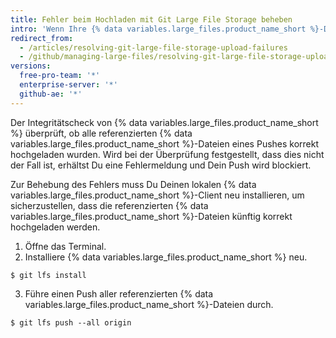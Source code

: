 ```yaml
---
title: Fehler beim Hochladen mit Git Large File Storage beheben
intro: 'Wenn Ihre {% data variables.large_files.product_name_short %}-Dateien nicht richtig hochgeladen werden, können Sie den Uploadfehler in mehreren Schritten beheben.'
redirect_from:
  - /articles/resolving-git-large-file-storage-upload-failures
  - /github/managing-large-files/resolving-git-large-file-storage-upload-failures
versions:
  free-pro-team: '*'
  enterprise-server: '*'
  github-ae: '*'
---
```


Der Integritätscheck von {% data variables.large_files.product_name_short %} überprüft, ob alle referenzierten {% data variables.large_files.product_name_short %}-Dateien eines Pushes korrekt hochgeladen wurden. Wird bei der Überprüfung festgestellt, dass dies nicht der Fall ist, erhältst Du eine Fehlermeldung und Dein Push wird blockiert.

Zur Behebung des Fehlers muss Du Deinen lokalen {% data variables.large_files.product_name_short %}-Client neu installieren, um sicherzustellen, dass die referenzierten {% data variables.large_files.product_name_short %}-Dateien künftig korrekt hochgeladen werden.

1. Öffne das Terminal.
2. Installiere {% data variables.large_files.product_name_short %} neu.
  ```shell
  $ git lfs install
  ```
3. Führe einen Push aller referenzierten {% data variables.large_files.product_name_short %}-Dateien durch.
  ```shell
  $ git lfs push --all origin
  ```
